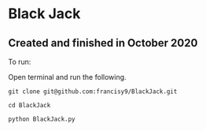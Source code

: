 # Black Jack

## Created and finished in October 2020

To run:

Open terminal and run the following.

`git clone git@github.com:francisy9/BlackJack.git`

`cd BlackJack`

`python BlackJack.py`
